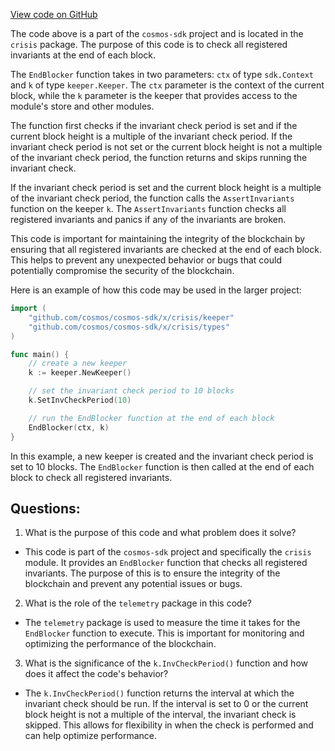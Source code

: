 [View code on GitHub](https://github.com/cosmos/cosmos-sdk.git/x/crisis/abci.go)

The code above is a part of the `cosmos-sdk` project and is located in the `crisis` package. The purpose of this code is to check all registered invariants at the end of each block. 

The `EndBlocker` function takes in two parameters: `ctx` of type `sdk.Context` and `k` of type `keeper.Keeper`. The `ctx` parameter is the context of the current block, while the `k` parameter is the keeper that provides access to the module's store and other modules. 

The function first checks if the invariant check period is set and if the current block height is a multiple of the invariant check period. If the invariant check period is not set or the current block height is not a multiple of the invariant check period, the function returns and skips running the invariant check. 

If the invariant check period is set and the current block height is a multiple of the invariant check period, the function calls the `AssertInvariants` function on the keeper `k`. The `AssertInvariants` function checks all registered invariants and panics if any of the invariants are broken. 

This code is important for maintaining the integrity of the blockchain by ensuring that all registered invariants are checked at the end of each block. This helps to prevent any unexpected behavior or bugs that could potentially compromise the security of the blockchain. 

Here is an example of how this code may be used in the larger project:

```go
import (
    "github.com/cosmos/cosmos-sdk/x/crisis/keeper"
    "github.com/cosmos/cosmos-sdk/x/crisis/types"
)

func main() {
    // create a new keeper
    k := keeper.NewKeeper()

    // set the invariant check period to 10 blocks
    k.SetInvCheckPeriod(10)

    // run the EndBlocker function at the end of each block
    EndBlocker(ctx, k)
}
```

In this example, a new keeper is created and the invariant check period is set to 10 blocks. The `EndBlocker` function is then called at the end of each block to check all registered invariants.
## Questions: 
 1. What is the purpose of this code and what problem does it solve?
- This code is part of the `cosmos-sdk` project and specifically the `crisis` module. It provides an `EndBlocker` function that checks all registered invariants. The purpose of this is to ensure the integrity of the blockchain and prevent any potential issues or bugs.

2. What is the role of the `telemetry` package in this code?
- The `telemetry` package is used to measure the time it takes for the `EndBlocker` function to execute. This is important for monitoring and optimizing the performance of the blockchain.

3. What is the significance of the `k.InvCheckPeriod()` function and how does it affect the code's behavior?
- The `k.InvCheckPeriod()` function returns the interval at which the invariant check should be run. If the interval is set to 0 or the current block height is not a multiple of the interval, the invariant check is skipped. This allows for flexibility in when the check is performed and can help optimize performance.